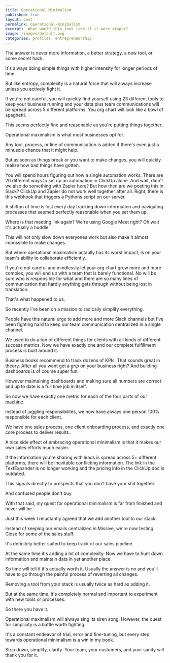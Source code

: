 ```yaml
---
title: Operational Minimalism
published: true
layout: post
permalink: operational-minimalism
excerpt:  What would this look like if it were simple?
image: /images/default.png
categories: profiles, entrepreneurship
---
```


The answer is never more information, a better strategy, a new tool, or some secret hack. 

It's always doing simple things with higher intensity for longer periods of time.

But like entropy, complexity is a natural force that will always increase unless you actively fight it.

If you're not careful, you will quickly find yourself using 23 different tools to keep your business running and your data plus team communications will be spread across 5 different platforms. You org chart will look like a bowl of spaghetti.

This seems perfectly fine and reasonable as you're putting things together.

Operational maximalism is what most businesses opt for.

Any tool, process, or line of communication is added if there's even just a minuscle chance that it might help.

But as soon as things break or you want to make changes, you will quickly realize how bad things have gotten.

You will spend hours figuring out how a single automation works. There are 20 different ways to set up an automation in ClickUp alone. And wait, didn't we also do something with Zapier here? But how then are we posting this in Slack? ClickUp and Zapier do not work well together after all. Right, there is this webhook that triggers a Pythons script on our server.

A shitton of time is lost every day tracking down information and navigating processes that seemed perfectly reasonable when you set them up.

Where is that meeting link again? We're using Google Meet right? Oh wait it's actually a huddle.

This will not only slow down everyones work but also make it almost impossible to make changes.

But where operational maximalism actaully has its worst impact, is on your team's ability to collaborate efficiently.

If you're not careful and mindlessly let your org chart grow more and more complex, you will end up with a team that is barely functional. No will be sure who is responsible for what and there are so many lines of communication that hardly anything gets through without being lost in translation.

That's what happened to us.

So recently I've been on a mission to radically simplify everything.

People have this natural urge to add more and more Slack channels but I've been fighting hard to keep our team communication centralized in a single channel.

We used to do a ton of different things for clients with all kinds of different success metrics. Now we have exactly one and our complete fulfillment process is built around it.

Business books recommend to track dozens of KPIs. That sounds great in theory. After all you want get a *grip* on your business right? And building dashboards is of course super fun. 

However maintaining dashboards and making sure all numbers are correct and up to date is a full time job in itself.

So now we have exactly one metric for each of the four parts of our [machine](/agency-machines).

Instead of juggling responsibilites, we now have always one person 100% responsible for each client.

We have one sales process, one client onboarding process, and exactly one core process to deliver results.

A nice side effect of embracing operational minimalism is that it makes our own sales efforts much easier.

If the information you're sharing with leads is spread across 5+ different platforms, there will be inevitable conflicting information. The link in the TextExpander is no longer working and the pricing info in the ClickUp doc is outdated. 

This signals directly to prospects that you don't have your shit together. 

And confused people don't buy. 

With that said, my quest for operational minimalism is far from finished and never will be.

Just this week I reluctantly agreed that we add another tool to our stack.

Instead of keeping our emails centralized in Missive, we're now testing Close for some of the sales stuff.  

It's definitely better suited to keep track of our sales pipeline.

At the same time it's adding a lot of complexity. Now we have to hunt down information and maintain data in yet another place.

So time will tell if it's actually worth it. Usually the answer is no and you'll have to go through the painful process of reverting all changes.

Removing a tool from your stack is usually twice as hard as adding it.

But at the same time, it's completely normal and important to experiment with new tools or processes.

So there you have it. 

Operational maximalism will always sing its siren song. However, the quest for simplicity is a battle worth fighting. 

It's a constant endeavor of trial, error and fine-tuning, but every step towards operational minimalism is a win in my book.

Strip down, simplify, clarify. Your team, your customers, and your sanity will thank you for it.

